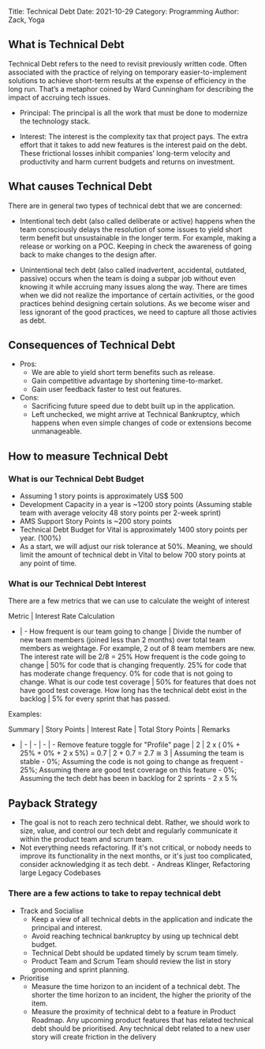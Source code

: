 Title: Technical Debt
Date: 2021-10-29
Category: Programming
Author: Zack, Yoga

## What is Technical Debt 

Technical Debt refers to the need to revisit previously written code. Often associated with the practice of relying on temporary easier-to-implement solutions to achieve short-term results at the expense of efficiency in the long run. That’s a metaphor coined by Ward Cunningham for describing the impact of accruing tech issues.

* Principal: The principal is all the work that must be done to modernize the technology stack. 

* Interest: The interest is the complexity tax that project pays. The extra effort that it takes to add new features is the interest paid on the debt. These frictional losses inhibit companies’ long-term velocity and productivity and harm current budgets and returns on investment.

## What causes Technical Debt

There are in general two types of technical debt that we are concerned:

* Intentional tech debt (also called deliberate or active) happens when the team consciously delays the resolution of some issues to yield short term benefit but unsustainable in the longer term. For example, making a release or working on a POC. Keeping in check the awareness of going back to make changes to the design after. 

* Unintentional tech debt (also called inadvertent, accidental, outdated, passive) occurs when the team is doing a subpar job without even knowing it while accruing many issues along the way. There are times when we did not realize the importance of certain activities, or the good practices behind designing certain solutions. As we become wiser and less ignorant of the good practices, we need to capture all those activies as debt. 

## Consequences of Technical Debt

* Pros:
  * We are able to yield short term benefits such as release.
  * Gain competitive advantage by shortening time-to-market.
  * Gain user feedback faster to test out features. 
* Cons:
  * Sacrificing future speed due to debt built up in the application. 
  * Left unchecked, we might arrive at Technical Bankruptcy, which happens when even simple changes of code or extensions become unmanageable. 

## How to measure Technical Debt
### What is our Technical Debt Budget

* Assuming 1 story points is approximately US$ 500
* Development Capacity in a year is ~1200 story points (Assuming stable team with average velocity 48 story points per 2-week sprint)
* AMS Support Story Points is ~200 story points 
* Technical Debt Budget for Vital is approximately 1400 story points per year. (100%)
* As a start, we will adjust our risk tolerance at 50%. Meaning, we should limit the amount of technical debt in Vital to below 700 story points at any point of time.

### What is our Technical Debt Interest 

There are a few metrics that we can use to calculate the weight of interest 

Metric | Interest Rate Calculation
- | -
How frequent is our team going to change | Divide the number of new team members (joined less than 2 months) over total team members as weightage. For example, 2 out of 8 team members are new. The interest rate will be 2/8 = 25%
How frequent is the code going to change | 50% for code that is changing frequently. 25% for code that has moderate change frequency. 0% for code that is not going to change.
What is our code test coverage | 50% for features that does not have good test coverage.
How long has the technical debt exist in the backlog | 5% for every sprint that has passed.

Examples:

Summary | Story Points | Interest Rate | Total Story Points | Remarks
- | - | - | - | -
Remove feature toggle for "Profile" page | 2 | 2 x ( 0% + 25% + 0% + 2 x 5%) = 0.7 | 2 + 0.7 = 2.7 ≅ 3 | Assuming the team is stable - 0%; Assuming the code is not going to change as frequent - 25%; Assuming there are good test coverage on this feature - 0%; Assuming the tech debt has been in backlog for 2 sprints - 2 x 5 %

## Payback Strategy

* The goal is not to reach zero technical debt. Rather, we should work to size, value, and control our tech debt and regularly communicate it within the product team and scrum team.
* Not everything needs refactoring. If it's not critical, or nobody needs to improve its functionality in the next months, or it's just too complicated, consider acknowledging it as tech debt. - Andreas Klinger, Refactoring large Legacy Codebases

### There are a few actions to take to repay technical debt
* Track and Socialise
  * Keep a view of all technical debts in the application and indicate the principal and interest.
  * Avoid reaching technical bankruptcy by using up technical debt budget.
  * Technical Debt should be updated timely by scrum team timely.
  * Product Team and Scrum Team should review the list in story grooming and sprint planning. 
* Prioritise
  * Measure the time horizon to an incident of a technical debt. The shorter the time horizon to an incident, the higher the priority of the item.
  * Measure the proximity of technical debt to a feature in Product Roadmap. Any upcoming product features that has related technical debt should be prioritised. Any technical debt related to a new user story will create friction in the delivery 